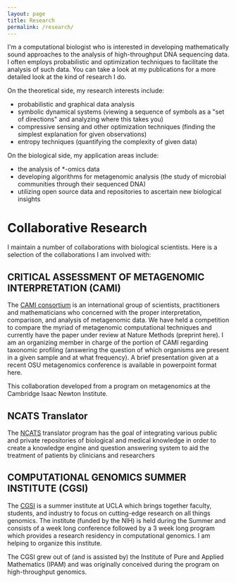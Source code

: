 ```yaml
---
layout: page
title: Research
permalink: /research/
---
```


I'm a computational biologist who is interested in developing mathematically sound approaches to the analysis of high-throughput DNA sequencing data. I often employs probabilistic and optimization techniques to facilitate the analysis of such data. You can take a look at my publications for a more detailed look at the kind of research I do.

On the theoretical side, my research interests include:

* probabilistic and graphical data analysis
* symbolic dynamical systems (viewing a sequence of symbols as a "set of directions" and analyzing where this takes you)
* compressive sensing and other optimization techniques (finding the simplest explanation for given observations)
* entropy techniques (quantifying the complexity of given data)

On the biological side, my application areas include:
* the analysis of *-omics data
* developing algorithms for metagenomic analysis (the study of microbial communities through their sequenced DNA)
* utilizing open source data and repositories to ascertain new biological insights

# Collaborative Research
I maintain a number of collaborations with biological scientists. Here is a selection of the collaborations I am involved with:

## CRITICAL ASSESSMENT OF METAGENOMIC INTERPRETATION (CAMI)

The [CAMI consortium](http://microbiome-cosi.org/cami) is an international group of scientists, practitioners and mathematicians who concerned with the proper interpretation, comparison, and analysis of metagenomic data. We have held a competition to compare the myriad of metagenomic computational techniques and currently have the paper under review at Nature Methods (preprint here). I am an organizing member in charge of the portion of CAMI regarding taxonomic profiling (answering the question of which organisms are present in a given sample and at what frequency). A brief presentation given at a recent OSU metagenomics conference is available in powerpoint format here.

This collaboration developed from a program on metagenomics at the Cambridge Isaac Newton Institute.

## NCATS Translator

The [NCATS](https://ncats.nih.gov/) translator program has the goal of integrating various public and private repositories 
of biological and medical knowledge in order to create a knowledge engine and question answering system to aid the treatment 
of patients by clinicians and researchers

## COMPUTATIONAL GENOMICS SUMMER INSTITUTE (CGSI)


The [CGSI](http://computationalgenomics.bioinformatics.ucla.edu/) is a summer institute at UCLA which brings together faculty, students, and industry to focus on cutting-edge research on all things genomics. The institute (funded by the NIH) is held during the Summer and consists of a week long conference followed by a 3 week long program which provides a research residency in computational genomics. I am helping to organize this institute.

The CGSI grew out of (and is assisted by) the Institute of Pure and Applied Mathematics (IPAM) and was originally conceived during the program on high-throughput genomics.
